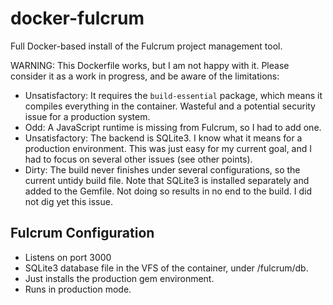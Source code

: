 docker-fulcrum
==============

Full Docker-based install of the Fulcrum project management tool.

WARNING: This Dockerfile works, but I am not happy with it. Please consider it as a work in progress, and be aware of the limitations:

* Unsatisfactory: It requires the `build-essential` package, which means it compiles everything in the container. Wasteful and a potential security issue for a production system.
* Odd: A JavaScript runtime is missing from Fulcrum, so I had to add one.
* Unsatisfactory: The backend is SQLite3. I know what it means for a production environment. This was just easy for my current goal, and I had to focus on several other issues (see other points).
* Dirty: The build never finishes under several configurations, so the current untidy build file. Note that SQLite3 is installed separately and added to the Gemfile. Not doing so results in no end to the build. I did not dig yet this issue.

Fulcrum Configuration
---------------------

* Listens on port 3000
* SQLite3 database file in the VFS of the container, under /fulcrum/db.
* Just installs the production gem environment.
* Runs in production mode.

